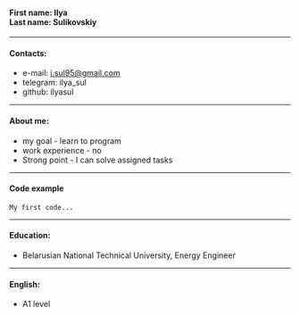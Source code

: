 #### **First name**: Ilya <br>**Last name**: Sulikovskiy

---

#### **Contacts**:
- e-mail: i.sul95@gmail.com
- telegram: ilya_sul
- github: ilyasul

---

#### **About me**:
- my goal - learn to program
- work experience - no
- Strong point - I can solve assigned tasks

---

#### **Code example**
```
My first code...
```

---

#### **Education**:
- Belarusian National Technical University, Energy Engineer

---

#### **English**:
- A1 level